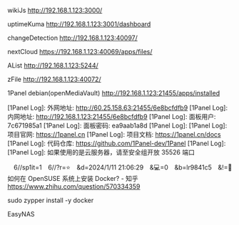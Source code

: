 
wikiJs
http://192.168.1.123:3000/

uptimeKuma
http://192.168.1.123:3001/dashboard

changeDetection
http://192.168.1.123:40097/

nextCloud 
https://192.168.1.123:40069/apps/files/

AList
http://192.168.1.123:5244/

zFile 
http://192.168.1.123:40072/

1Panel debian(openMediaVault)
http://192.168.1.123:21455/apps/installed

[1Panel Log]: 外网地址: http://60.25.158.63:21455/6e8bcfdfb9
[1Panel Log]: 内网地址: http://192.168.1.123:21455/6e8bcfdfb9
[1Panel Log]: 面板用户: 7c671985a1
[1Panel Log]: 面板密码: ea9aab1a8d
[1Panel Log]:
[1Panel Log]: 项目官网: https://1panel.cn
[1Panel Log]: 项目文档: https://1panel.cn/docs
[1Panel Log]: 代码仓库: https://github.com/1Panel-dev/1Panel
[1Panel Log]:
[1Panel Log]: 如果使用的是云服务器，请至安全组开放 35526 端口

　6//sp1it=1　6//?r=⭐　&d=2024/1/11 21:06:29　&💻=0　&b=lr9841c5　&!=🌸
如何在 OpenSUSE 系统上安装 Docker? - 知乎
https://www.zhihu.com/question/570334359

sudo zypper install -y docker

EasyNAS
